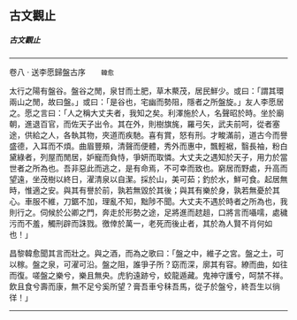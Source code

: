 

## 古文觀止

##### 古文觀止

* * *

卷八 ‧ 送李愿歸盤古序　　`韓愈`

太行之陽有盤谷。盤谷之閒，泉甘而土肥，草木藂茂，居民鮮少。或曰：「謂其環兩山之閒，故曰盤。」或曰：「是谷也，宅幽而勢阻，隱者之所盤旋。」友人李愿居之。愿之言曰：「人之稱大丈夫者，我知之矣。利澤施於人，名聲昭於時。坐於廟朝，進退百官，而佐天子出令。其在外，則樹旗旄，羅弓矢，武夫前呵，從者塞途，供給之人，各執其物，夾道而疾馳。喜有賞，怒有刑。才畯滿前，道古今而譽盛德，入耳而不煩。曲眉豐頰，清聲而便體，秀外而惠中，飄輕裾，翳長袖，粉白黛綠者，列屋而閒居，妒寵而負恃，爭妍而取憐。大丈夫之遇知於天子，用力於當世者之所為也。吾非惡此而逃之，是有命焉，不可幸而致也。窮居而野處，升高而望遠，坐茂樹以終日，濯清泉以自潔。採於山，美可茹；釣於水，鮮可食。起居無時，惟適之安。與其有譽於前，孰若無毀於其後；與其有樂於身，孰若無憂於其心。車服不維，刀鋸不加，理亂不知，黜陟不聞。大丈夫不遇於時者之所為也，我則行之。伺候於公卿之門，奔走於形勢之途，足將進而趑趄，口將言而囁嚅，處穢污而不羞，觸刑辟而誅戮。徼倖於萬一，老死而後止者，其於為人賢不肖何如也！」

昌黎韓愈聞其言而壯之。與之酒，而為之歌曰：「盤之中，維子之宮。盤之土，可以稼。盤之泉，可濯可沿。盤之阻，誰爭子所？窈而深，廓其有容。繚而曲，如往而復。嗟盤之樂兮，樂且無央。虎豹遠跡兮，蛟龍遁藏。鬼神守護兮，呵禁不祥。飲且食兮壽而康，無不足兮奚所望？膏吾車兮秣吾馬，從子於盤兮，終吾生以徜徉！」

* * *

